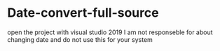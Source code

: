 # Date-convert-full-source
open the project with visual studio 2019
I am not responseble for about changing date and do not use this for your system
